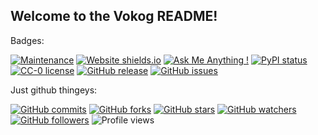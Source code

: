 ## Welcome to the Vokog README!

Badges:

[![Maintenance](https://img.shields.io/badge/Maintained%3F-yes-green.svg)](https://GitHub.com/MaanasNair/vokog/graphs/commit-activity)
[![Website shields.io](https://img.shields.io/website-up-down-green-red/http/shields.io.svg)](http://shields.io/)
[![Ask Me Anything !](https://img.shields.io/badge/Ask%20me-anything-1abc9c.svg)](https://GitHub.com/MaanasNair/vokog)
[![PyPI status](https://img.shields.io/pypi/status/ansicolortags.svg)](https://pypi.python.org/pypi/ansicolortags/)
[![CC-0 license](https://img.shields.io/badge/License-CC--0-blue.svg)](https://github.com/MaanasNair/vokog/blob/master/LICENSE)
[![GitHub release](https://img.shields.io/github/release/MaanasNair/vokog.svg)](https://GitHub.com/MaanasNair/vokog/releases/)
[![GitHub issues](https://img.shields.io/github/issues/MaanasNair/vokog.svg)](https://GitHub.com/MaanasNair/vokog/issues/)

Just github thingeys:

[![GitHub commits](https://img.shields.io/github/commits-since/MaanasNair/vokog/v1.0.0.svg)](https://GitHub.com/MaanasNair/vokog/commit/)
[![GitHub forks](https://img.shields.io/github/forks/MaanasNair/vokog.svg?style=social&label=Fork&maxAge=2592000)](https://GitHub.com/MaanasNair/vokog/network/)
[![GitHub stars](https://img.shields.io/github/stars/MaanasNair/vokog.svg?style=social&label=Star&maxAge=2592000)](https://GitHub.com/MaanasNair/vokog/stargazers/)
[![GitHub watchers](https://img.shields.io/github/watchers/MaanasNair/vokog.svg?style=social&label=Watch&maxAge=2592000)](https://GitHub.com/MaanasNair/vokog/watchers/)
[![GitHub followers](https://img.shields.io/github/followers/MaanasNair.svg?style=social&label=Follow&maxAge=2592000)](https://github.com/MaanasNair?tab=followers)
![Profile views](https://gpvc.arturio.dev/MaanasNair)